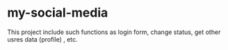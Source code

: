 # my-social-media
This project include such functions as login form, change status, get other usres data (profile) , etc.
